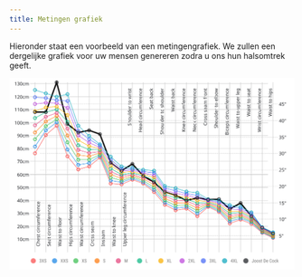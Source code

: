 ```yaml
---
title: Metingen grafiek
---
```


Hieronder staat een voorbeeld van een metingengrafiek. We zullen een dergelijke grafiek voor uw mensen genereren zodra u ons hun halsomtrek geeft.

![Voorbeeld van een metingengrafiek](graph.svg)
